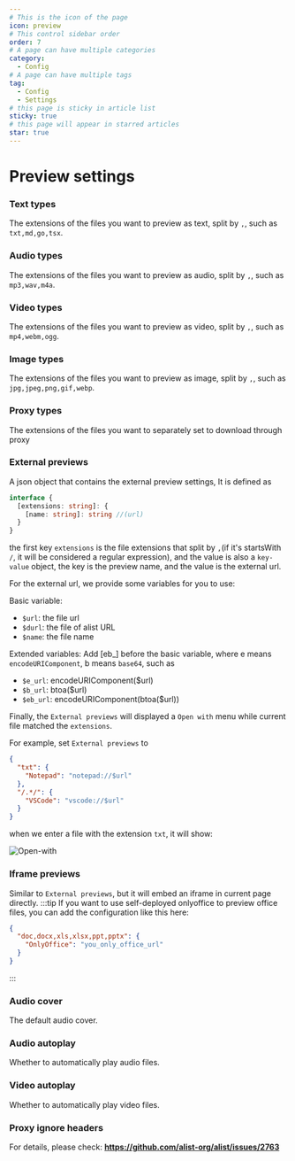 ```yaml
---
# This is the icon of the page
icon: preview
# This control sidebar order
order: 7
# A page can have multiple categories
category:
  - Config
# A page can have multiple tags
tag:
  - Config
  - Settings
# this page is sticky in article list
sticky: true
# this page will appear in starred articles
star: true
---
```


# Preview settings

### Text types

The extensions of the files you want to preview as text, split by `,`, such as `txt,md,go,tsx`.

### Audio types

The extensions of the files you want to preview as audio, split by `,`, such as `mp3,wav,m4a`.

### Video types

The extensions of the files you want to preview as video, split by `,`, such as `mp4,webm,ogg`.

### Image types

The extensions of the files you want to preview as image, split by `,`, such as `jpg,jpeg,png,gif,webp`.

### Proxy types

The extensions of the files you want to separately set to download through proxy

### External previews

A json object that contains the external preview settings, It is defined as

```typescript
interface {
  [extensions: string]: {
    [name: string]: string //(url)
  }
}
```

the first key `extensions` is the file extensions that split by `,`(if it's startsWith `/`, it will be considered a regular expression), and the value is also a `key-value` object, the key is the preview name, and the value is the external url.

For the external url, we provide some variables for you to use:

Basic variable:

- `$url`: the file url
- `$durl`: the file of alist URL
- `$name`: the file name

Extended variables:
Add [eb_] before the basic variable, where e means `encodeURIComponent`, b means `base64`, such as
- `$e_url`: encodeURIComponent($url)
- `$b_url`: btoa($url)
- `$eb_url`: encodeURIComponent(btoa($url))

Finally, the `External previews` will displayed a `Open with` menu while current file matched the `extensions`.

For example, set `External previews` to

```json
{
  "txt": {
    "Notepad": "notepad://$url"
  },
  "/.*/": {
    "VSCode": "vscode://$url"
  }
}
```

when we enter a file with the extension `txt`, it will show:

![Open-with](/img/config/open-with.png)

### Iframe previews

Similar to `External previews`, but it will embed an iframe in current page directly.
:::tip
If you want to use self-deployed onlyoffice to preview office files, you can add the configuration like this here:

```json
{
  "doc,docx,xls,xlsx,ppt,pptx": {
    "OnlyOffice": "you_only_office_url"
  }
}
```
:::

### Audio cover

The default audio cover.

### Audio autoplay

Whether to automatically play audio files.

### Video autoplay

Whether to automatically play video files.

### Proxy ignore headers

For details, please check:  **https://github.com/alist-org/alist/issues/2763**
